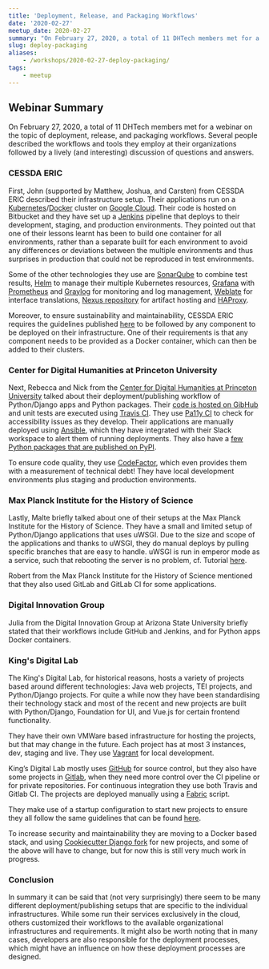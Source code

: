 ```yaml
---
title: 'Deployment, Release, and Packaging Workflows'
date: '2020-02-27'
meetup_date: 2020-02-27
summary: "On February 27, 2020, a total of 11 DHTech members met for a webinar on the topic of deployment, release, and packaging workflows. Several people described the workflows and tools they employ at their organizations followed by a lively (and interesting) discussion of questions and answers."
slug: deploy-packaging
aliases: 
    - /workshops/2020-02-27-deploy-packaging/
tags:
    - meetup
---
```


## Webinar Summary

On February 27, 2020, a total of 11 DHTech members met for a webinar on the topic of deployment, release, and packaging workflows. Several people described the workflows and tools they employ at their organizations followed by a lively (and interesting) discussion of questions and answers.

### CESSDA ERIC

First, John (supported by Matthew, Joshua, and Carsten) from CESSDA ERIC described their infrastructure setup. Their applications run on a [Kubernetes](https://kubernetes.io/)/[Docker](https://www.docker.com/) cluster on [Google Cloud](https://cloud.google.com/kubernetes-engine). Their code is hosted on Bitbucket and they have set up a [Jenkins](https://jenkins.io/) pipeline that deploys to their development, staging, and production environments. They pointed out that one of their lessons learnt has been to build one container for all environments, rather than a separate built for each environment to avoid any differences or deviations between the multiple environments and thus surprises in production that could not be reproduced in test environments.

Some of the other technologies they use are [SonarQube](https://www.sonarqube.org/) to combine test results, [Helm](https://helm.sh/) to manage their multiple Kubernetes resources, [Grafana](https://grafana.com/) with [Prometheus](https://prometheus.io/) and [Graylog](https://www.graylog.org/) for monitoring and log management, [Weblate](https://weblate.org/) for interface translations, [Nexus repository](https://www.sonatype.com/nexus-repository-oss) for artifact hosting and [HAProxy]().

Moreover, to ensure sustainability and maintainability, CESSDA ERIC requires the guidelines published [here](https://doi.org/10.5281/zenodo.2614050) to be followed by any component to be deployed on their infrastructure. One of their requirements is that any component needs to be provided as a Docker container, which can then be added to their clusters.

### Center for Digital Humanities at Princeton University

Next, Rebecca and Nick from the [Center for Digital Humanities at Princeton University](https://cdh.princeton.edu/) talked about their deployment/publishing workflow of Python/Django apps and Python packages. Their [code is hosted on GibHub](https://github.com/Princeton-CDH) and unit tests are executed using [Travis CI](https://travis-ci.org/). They use [Pa11y CI](https://github.com/pa11y/pa11y-ci) to check for accessibility issues as they develop. Their applications are manually deployed using [Ansible](https://www.ansible.com/), which they have integrated with their Slack workspace to alert them of running deployments. They also have a [few Python packages that are published on PyPI](https://pypi.org/user/cdhdevteam/).

To ensure code quality, they use [CodeFactor](https://www.codefactor.io/), which even provides them with a measurement of technical debt! They have local development environments plus staging and production environments.

### Max Planck Institute for the History of Science

Lastly, Malte briefly talked about one of their setups at the Max Planck Institute for the History of Science. They have a small and limited setup of Python/Django applications that uses uWSGI. Due to the size and scope of the applications and thanks to uWSGI, they do manual deploys by pulling specific branches that are easy to handle. uWSGI is run in emperor mode as a service, such that rebooting the server is no problem, cf. Tutorial [here](https://www.digitalocean.com/community/tutorials/how-to-serve-django-applications-with-uwsgi-and-nginx-on-ubuntu-16-04).

Robert from the Max Planck Institute for the History of Science mentioned that they also used GitLab and GitLab CI for some applications.

### Digital Innovation Group

Julia from the Digital Innovation Group at Arizona State University briefly stated that their workflows include GitHub and Jenkins, and for Python apps Docker containers.

### King's Digital Lab

The King's Digital Lab, for historical reasons, hosts a variety of projects based around different technologies: Java web projects, TEI projects, and Python/Django projects. For quite a while now they have been standardising their technology stack and most of the recent and new projects are built with Python/Django, Foundation for UI, and Vue.js for certain frontend functionality.

They have their own VMWare based infrastructure for hosting the projects, but that may change in the future. Each project has at most 3 instances, dev, staging and live. They use [Vagrant](https://www.vagrantup.com/) for local development.

King’s Digital Lab mostly uses [GitHub](https://github.com/kingsdigitallab/) for source control, but they also have some projects in [Gitlab](https://gitlab.com/kingsdigitallab/), when they need more control over the CI pipeline or for private repositories. For continuous integration they use both Travis and Gitlab CI. The projects are deployed manually using a [Fabric](http://www.fabfile.org/) script.

They make use of a startup configuration to start new projects to ensure they all follow the same guidelines that can be found [here](https://github.com/kingsdigitallab/django-bare-bones).

To increase security and maintainability they are moving to a Docker based stack, and using [Cookiecutter Django fork](https://gitlab.com/kingsdigitallab/cookiecutter-django) for new projects, and some of the above will have to change, but for now this is still very much work in progress.

### Conclusion

In summary it can be said that (not very surprisingly) there seem to be many different deployment/publishing setups that are specific to the individual infrastructures. While some run their services exclusively in the cloud, others customized their workflows to the available organizational infrastructures and requirements. It might also be worth noting that in many cases, developers are also responsible for the deployment processes, which might have an influence on how these deployment processes are designed.
